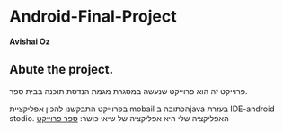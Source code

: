 # Android-Final-Project
**Avishai Oz**

## Abute the project.
פרוייקט זה הוא פרוייקט שנעשה במסגרת מגמת הנדסת תוכנה בבית ספר.

בפרוייקט התבקשנו להכין אפליקציית mobail הכתובה בjava בעזרת IDE-android stodio.
האפליקציה שלי היא אפליקציה של שיאי כושר:
[ספר פרוייקט](https://github.com/avishay-oz/android-final-project/blob/main/%D7%A1%D7%A4%D7%A8%20%D7%A4%D7%A8%D7%95%D7%99%D7%A7%D7%98%20-%20%D7%90%D7%91%D7%99%D7%A9%D7%99%20%D7%A2%D7%95%D7%96.pdf)
